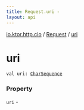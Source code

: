 ```yaml
---
title: Request.uri - 
layout: api
---
```


<div class='api-docs-breadcrumbs'><a href="../index.html">io.ktor.http.cio</a> / <a href="index.html">Request</a> / <a href="./uri.html">uri</a></div>

# uri

<div class="signature"><code><span class="keyword">val </span><span class="identifier">uri</span><span class="symbol">: </span><a href="https://kotlinlang.org/api/latest/jvm/stdlib/kotlin/-char-sequence/index.html"><span class="identifier">CharSequence</span></a></code></div>

### Property

<code>uri</code> - 
